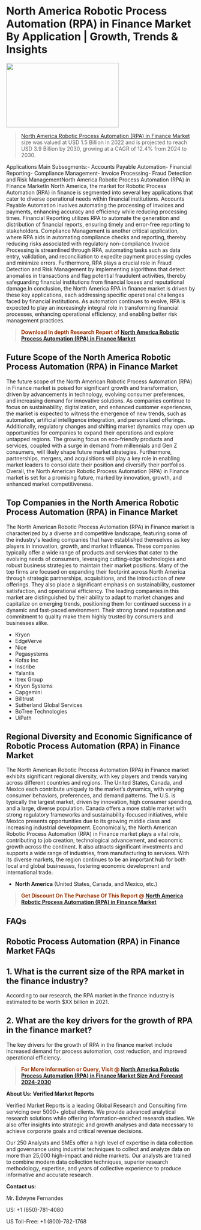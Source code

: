 <p><h1>North America Robotic Process Automation (RPA) in Finance Market By Application | Growth, Trends & Insights</h1><p><img class="aligncenter size-medium wp-image-105565" src="https://ffe5etoiles.com/wp-content/uploads/2025/01/MST7-300x171.png" alt="" width="300" height="171" /></p><blockquote><p><a href="https://www.verifiedmarketreports.com/download-sample/?rid=320772&utm_source=Github-NA&utm_medium=355" target="_blank">North America Robotic Process Automation (RPA) in Finance Market</a> size was valued at USD 1.5 Billion in 2022 and is projected to reach USD 3.9 Billion by 2030, growing at a CAGR of 12.4% from 2024 to 2030.</p></blockquote>Applications Main Subsegments:- Accounts Payable Automation- Financial Reporting- Compliance Management- Invoice Processing- Fraud Detection and Risk ManagementNorth America Robotic Process Automation (RPA) in Finance MarketIn North America, the market for Robotic Process Automation (RPA) in finance is segmented into several key applications that cater to diverse operational needs within financial institutions. Accounts Payable Automation involves automating the processing of invoices and payments, enhancing accuracy and efficiency while reducing processing times. Financial Reporting utilizes RPA to automate the generation and distribution of financial reports, ensuring timely and error-free reporting to stakeholders. Compliance Management is another critical application, where RPA aids in automating compliance checks and reporting, thereby reducing risks associated with regulatory non-compliance.Invoice Processing is streamlined through RPA, automating tasks such as data entry, validation, and reconciliation to expedite payment processing cycles and minimize errors. Furthermore, RPA plays a crucial role in Fraud Detection and Risk Management by implementing algorithms that detect anomalies in transactions and flag potential fraudulent activities, thereby safeguarding financial institutions from financial losses and reputational damage.In conclusion, the North America RPA in finance market is driven by these key applications, each addressing specific operational challenges faced by financial institutions. As automation continues to evolve, RPA is expected to play an increasingly integral role in transforming financial processes, enhancing operational efficiency, and enabling better risk management practices.</p><blockquote><p><span style="color: #993300;"><strong>Download In depth Research Report of <a href="https://www.verifiedmarketreports.com/download-sample/?rid=320772&utm_source=Github-NA&utm_medium=355">North America Robotic Process Automation (RPA) in Finance Market</a></strong></span></p></blockquote><h2>Future Scope of the North America Robotic Process Automation (RPA) in Finance Market</h2><p>The future scope of the North American Robotic Process Automation (RPA) in Finance market is poised for significant growth and transformation, driven by advancements in technology, evolving consumer preferences, and increasing demand for innovative solutions. As companies continue to focus on sustainability, digitalization, and enhanced customer experiences, the market is expected to witness the emergence of new trends, such as automation, artificial intelligence integration, and personalized offerings. Additionally, regulatory changes and shifting market dynamics may open up opportunities for companies to expand their operations and explore untapped regions. The growing focus on eco-friendly products and services, coupled with a surge in demand from millennials and Gen Z consumers, will likely shape future market strategies. Furthermore, partnerships, mergers, and acquisitions will play a key role in enabling market leaders to consolidate their position and diversify their portfolios. Overall, the North American Robotic Process Automation (RPA) in Finance market is set for a promising future, marked by innovation, growth, and enhanced market competitiveness.</p><h2>Top Companies in the North America Robotic Process Automation (RPA) in Finance Market</h2><p>The North American Robotic Process Automation (RPA) in Finance market is characterized by a diverse and competitive landscape, featuring some of the industry's leading companies that have established themselves as key players in innovation, growth, and market influence. These companies typically offer a wide range of products and services that cater to the evolving needs of consumers, leveraging cutting-edge technologies and robust business strategies to maintain their market positions. Many of the top firms are focused on expanding their footprint across North America through strategic partnerships, acquisitions, and the introduction of new offerings. They also place a significant emphasis on sustainability, customer satisfaction, and operational efficiency. The leading companies in this market are distinguished by their ability to adapt to market changes and capitalize on emerging trends, positioning them for continued success in a dynamic and fast-paced environment. Their strong brand reputation and commitment to quality make them highly trusted by consumers and businesses alike.</p><p><ul><li>Kryon </li><li> EdgeVerve </li><li> Nice </li><li> Pegasystems </li><li> Kofax Inc </li><li> Inscribe </li><li> Yalantis </li><li> Itrex Group </li><li> Kryon Systems </li><li> Capgemini </li><li> Billtrust </li><li> Sutherland Global Services </li><li> BoTree Technologies </li><li> UiPath</li></ul></p><h2>Regional Diversity and Economic Significance of Robotic Process Automation (RPA) in Finance Market</h2><p>The North American Robotic Process Automation (RPA) in Finance market exhibits significant regional diversity, with key players and trends varying across different countries and regions. The United States, Canada, and Mexico each contribute uniquely to the market’s dynamics, with varying consumer behaviors, preferences, and demand patterns. The U.S. is typically the largest market, driven by innovation, high consumer spending, and a large, diverse population. Canada offers a more stable market with strong regulatory frameworks and sustainability-focused initiatives, while Mexico presents opportunities due to its growing middle class and increasing industrial development. Economically, the North American Robotic Process Automation (RPA) in Finance market plays a vital role, contributing to job creation, technological advancement, and economic growth across the continent. It also attracts significant investments and supports a wide range of industries, from manufacturing to services. With its diverse markets, the region continues to be an important hub for both local and global businesses, fostering economic development and international trade.</p><ul> <li><strong>North America</strong> (United States, Canada, and Mexico, etc.)</li></ul><blockquote><p><span style="color: #993300;"><strong>Get Discount On The Purchase Of This Report @ <a href="https://www.verifiedmarketreports.com/ask-for-discount/?rid=320772&utm_source=Github-NA&utm_medium=355">North America Robotic Process Automation (RPA) in Finance Market</a></strong></span></p></blockquote><h2>FAQs</h2><p><h2>Robotic Process Automation (RPA) in Finance Market FAQs</h1><h2>1. What is the current size of the RPA market in the finance industry?</div><div></h2><p>According to our research, the RPA market in the finance industry is estimated to be worth $XX billion in 2021.</p><h2>2. What are the key drivers for the growth of RPA in the finance market?</div><div></h2><p>The key drivers for the growth of RPA in the finance market include increased demand for process automation, cost reduction, and improved operational efficiency.</p><!--...and so on for the remaining FAQs and answers...--></body></html></p><blockquote><p><span style="color: #993300;"><strong>For More Information or Query, Visit @ <a href="https://www.verifiedmarketreports.com/product/robotic-process-automation-rpa-in-finance-market/">North America Robotic Process Automation (RPA) in Finance Market Size And Forecast 2024-2030</a></strong></span></p></blockquote><p><strong>About Us: Verified Market Reports</strong></p><p>Verified Market Reports is a leading Global Research and Consulting firm servicing over 5000+ global clients. We provide advanced analytical research solutions while offering information-enriched research studies. We also offer insights into strategic and growth analyses and data necessary to achieve corporate goals and critical revenue decisions.</p><p>Our 250 Analysts and SMEs offer a high level of expertise in data collection and governance using industrial techniques to collect and analyze data on more than 25,000 high-impact and niche markets. Our analysts are trained to combine modern data collection techniques, superior research methodology, expertise, and years of collective experience to produce informative and accurate research.</p><p><strong>Contact us:</strong></p><p>Mr. Edwyne Fernandes</p><p>US: +1 (650)-781-4080</p><p>US Toll-Free: +1 (800)-782-1768</p>
